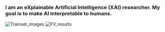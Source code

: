 ### I am an eXplainable Artificial Intelligence (XAI) researcher. My goal is to make AI interpretable to humans.

![Trainset_images](https://github.com/nielseni6/nielseni6/assets/36169018/80a8066c-3901-48e0-a13a-b01f0cc3ea66) ![FV_results](https://github.com/nielseni6/nielseni6/assets/36169018/b31a799f-f47a-4aee-b435-cd8c764ffd06)


<!--[![My GitHub Stats](https://github-readme-stats.vercel.app/api/?username=nielseni6&count_private=true&theme=tokyonight&showicons=true)]()
[![My GitHub Language Stats](https://github-readme-stats.vercel.app/api/top-langs/?username=nielseni6&langs_count=5&theme=tokyonight)]()
-->
<!--
**nielseni6/nielseni6** is a ✨ _special_ ✨ repository because its `README.md` (this file) appears on your GitHub profile.

Here are some ideas to get you started:

- 🔭 I’m currently working on ...
- 🌱 I’m currently learning ...
- 👯 I’m looking to collaborate on ...
- 🤔 I’m looking for help with ...
- 💬 Ask me about ...
- 📫 How to reach me: ...
- 😄 Pronouns: ...
- ⚡ Fun fact: ...
-->
